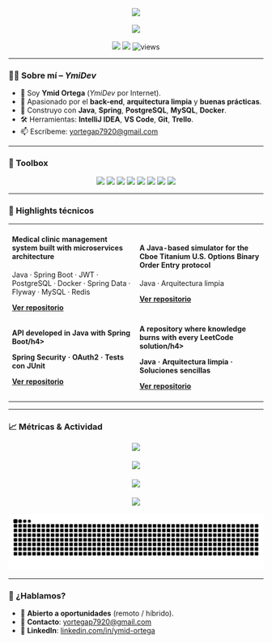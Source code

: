 <!-- Profile Banner (opcional: sube una imagen a tu repo y reemplaza la ruta) -->
<p align="center">
  <img src="https://capsule-render.vercel.app/api?type=wave&height=220&color=0:b6312a,110:3a0f0e&text=YmidDev&fontColor=2aafb6&fontAlign=50&fontAlignY=40" />
</p>

<!-- Typing Intro -->
<p align="center">
  <a href="https://git.io/typing-svg">
    <img src="https://readme-typing-svg.herokuapp.com?size=22&duration=2800&pause=700&center=true&vCenter=true&width=750&lines=Back-end+Developer+enamorado+de+Java+y+Spring;Clean+Code%2C+Arquitectura+limpia+y+APIs+sólidas" />
  </a>
</p>

<!-- Badges -->
<p align="center">
  <a href="mailto:yortegap7920@gmail.com"><img src="https://img.shields.io/badge/Email-yortegap7920%40gmail.com-0ea5e9?style=for-the-badge&logo=gmail&logoColor=white"/></a>
  <a href="https://www.linkedin.com/in/ymidortega/" target="_blank"><img src="https://img.shields.io/badge/LinkedIn-Ymid%20Ortega-0a66c2?style=for-the-badge&logo=linkedin&logoColor=white"/></a>
  <img src="https://komarev.com/ghpvc/?username=YmidOrtega&style=for-the-badge&color=10b981" alt="views"/>
</p>

---

### 🧑‍💻 Sobre mí – *YmiDev*
- 👋 Soy **Ymid Ortega** (*YmiDev* por Internet).
- 🧠 Apasionado por el **back-end**, **arquitectura limpia** y **buenas prácticas**.
- 🌱 Construyo con **Java**, **Spring**, **PostgreSQL**, **MySQL**, **Docker**.
- 🛠️ Herramientas: **IntelliJ IDEA**, **VS Code**, **Git**, **Trello**.
- 📫 Escríbeme: [yortegap7920@gmail.com](mailto:yortegap7920@gmail.com)

---

### 🧰 Toolbox
<p align="center">
  <img src="https://img.shields.io/badge/Java-ED8B00?style=for-the-badge&logo=java&logoColor=white"/>
  <img src="https://img.shields.io/badge/Spring-6DB33F?style=for-the-badge&logo=spring&logoColor=white"/>
  <img src="https://img.shields.io/badge/Docker-2496ED?style=for-the-badge&logo=docker&logoColor=white"/>
  <img src="https://img.shields.io/badge/Git-F05032?style=for-the-badge&logo=git&logoColor=white"/>
  <img src="https://img.shields.io/badge/PostgreSQL-316192?style=for-the-badge&logo=postgresql&logoColor=white"/>
  <img src="https://img.shields.io/badge/MySQL-005C84?style=for-the-badge&logo=mysql&logoColor=white"/>
  <img src="https://img.shields.io/badge/Redis-DC382D?style=for-the-badge&logo=redis&logoColor=white"/>
  <img src="https://img.shields.io/badge/MongoDB-4ea94b?style=for-the-badge&logo=mongodb&logoColor=white"/>
</p>

---

### 🧪 Highlights técnicos
<table>
  <tr>
    <td width="50%">
      <h4> Medical clinic management system built with microservices architecture</h4>
      <p>Java · Spring Boot · JWT · PostgreSQL · Docker · Spring Data · Flyway · MySQL · Redis</p>
      <a href="https://github.com/YmidOrtega/Clinica"><b>Ver repositorio</b></a>
    </td>
    <td width="50%">
      <h4>A Java-based simulator for the Cboe Titanium U.S. Options Binary Order Entry protocol</h4>
      <p>Java · Arquitectura limpia</p>
      <a href="https://github.com/YmidOrtega/TitaniumBOE-Sim"><b>Ver repositorio</b></a>
    </td>
  </tr>
  <tr>
    <td width="50%">
      <h4>API developed in Java with Spring Boot/h4>
      <p>Spring Security · OAuth2 · Tests con JUnit</p>
      <a href="https://github.com/YmidOrtega/CRUD-Test"><b>Ver repositorio</b></a>
    </td>
    <td width="50%">
      <h4>A repository where knowledge burns with every LeetCode solution/h4>
      <p>Java · Arquitectura limpia · Soluciones sencillas</p>
      <a href="https://github.com/YmidOrtega/LeetVault-Fire"><b>Ver repositorio</b></a>
    </td>
  </tr>
</table>

---

### 📈 Métricas & Actividad
<p align="center">
  <img src="https://github-readme-stats.vercel.app/api?username=YmidOrtega&show_icons=true&theme=github_dark&count_private=true" />
  <br/><br/>
  <img src="https://github-readme-stats.vercel.app/api/top-langs/?username=YmidOrtega&layout=compact&theme=github_dark" />
  <br/><br/>
  <img src="https://github-readme-streak-stats.herokuapp.com/?user=YmidOrtega&theme=github-dark" />
  <br/><br/>
  <img src="https://github-profile-trophy.vercel.app/?username=YmidOrtega&theme=onestar&no-frame=true&row=1&column=6" />
</p>

<!-- Snake -->
<picture>
  <source media="(prefers-color-scheme: dark)" srcset="https://github.com/YmidOrtega/YmidOrtega/blob/output/github-snake-dark.svg" />
  <source media="(prefers-color-scheme: light)" srcset="https://github.com/YmidOrtega/YmidOrtega/blob/output/github-snake.svg" />
  <img alt="GitHub Snake" src="https://github.com/YmidOrtega/YmidOrtega/blob/output/github-snake.svg" />
</picture>

---

### 🤝 ¿Hablamos?
- 💼 **Abierto a oportunidades** (remoto / híbrido).
- 📨 **Contacto**: [yortegap7920@gmail.com](mailto:yortegap7920@gmail.com)
- 🔗 **LinkedIn**: [linkedin.com/in/ymid-ortega](https://www.linkedin.com/in/ymidortega/)
